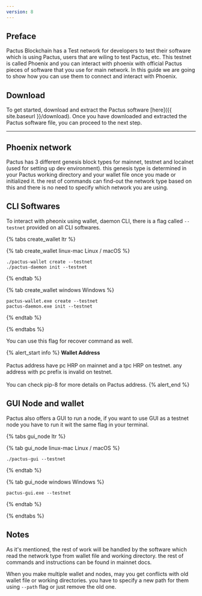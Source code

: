 ```yaml
---
version: 8
---
```


## Preface

Pactus Blockchain has a Test network for developers to test their software which is using Pactus, users
that are wiling to test Pactus, etc. This testnet is called Phoenix and you can interact with
phoenix with official Pactus pieces of software that you use for main network. In this guide we are
going to show how you can use them to connect and interact with Phoenix.

## Download

To get started, download and extract the Pactus software
[here]({{ site.baseurl }}/download).
Once you have downloaded and extracted the Pactus software file, you can proceed to the next step.

---

## Phoenix network

Pactus has 3 different genesis block types for mainnet, testnet and localnet (used for setting up
dev environment).  this genesis type is determined in your Pactus working directory and your wallet
file once you made or initialized it. the rest of commands can find-out the network type based on
this and there is no need to specify which network you are using.

## CLI Softwares

To interact with pheonix using wallet, daemon CLI, there is a flag called `--testnet` provided on
all CLI softwares.

{% tabs create_wallet ltr %}

{% tab create_wallet linux-mac <i class="fa-brands fa-linux"></i> Linux / <i class="fa-brands fa-apple"></i> macOS %}

```text
./pactus-wallet create --testnet
./pactus-daemon init --testnet
```

{% endtab %}

{% tab create_wallet windows <i class="fa-brands fa-windows"></i> Windows %}

```text
pactus-wallet.exe create --testnet
pactus-daemon.exe init --testnet
```

{% endtab %}

{% endtabs %}

You can use this flag for recover command as well.

{% alert_start info %}
<b>Wallet Address</b>
<br><br>
Pactus address have pc HRP on mainnet and a tpc HRP on testnet. any address with pc prefix is invalid
on testnet.
<br><br>
You can check pip-8 for more details on Pactus address.
{% alert_end %}

## GUI Node and wallet

Pactus also offers a GUI to run a node, if you want to use GUI as a testnet node you have to run it
wit the same flag in your terminal.

{% tabs gui_node ltr %}

{% tab gui_node linux-mac <i class="fa-brands fa-linux"></i> Linux / <i class="fa-brands fa-apple"></i> macOS %}

```text
./pactus-gui --testnet
```

{% endtab %}

{% tab gui_node windows <i class="fa-brands fa-windows"></i> Windows %}

```text
pactus-gui.exe --testnet
```

{% endtab %}

{% endtabs %}

## Notes

As it's mentioned, the rest of work will be handled by the software which read the network type from
wallet file and working directory. the rest of commands and instructions can be found in mainnet docs.

When you make multiple wallet and nodes, may you get conflicts with old wallet file or working directories.
you have to specify a new path for them using `--path` flag or just remove the old one.
